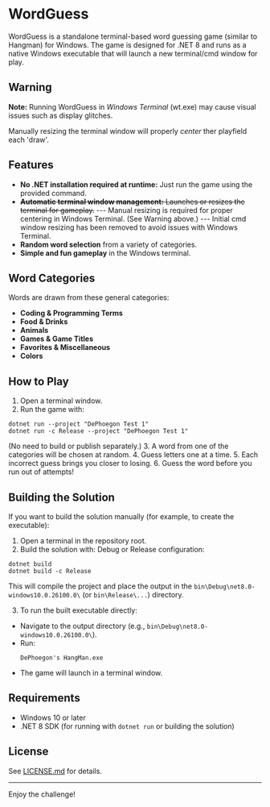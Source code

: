 # WordGuess

WordGuess is a standalone terminal-based word guessing game (similar to Hangman) for Windows. The game is designed for .NET 8 and runs as a native Windows executable that will launch a new terminal/cmd window for play.

## Warning

**Note:** Running WordGuess in *Windows Terminal* (wt.exe) may cause visual issues such as display glitches.

Manually resizing the terminal window will properly *center* ther playfield each 'draw'.

## Features

- **No .NET installation required at runtime:** Just run the game using the provided command.
- ~~**Automatic terminal window management:** Launches or resizes the terminal for gameplay.~~
--- Manual resizing is required for proper centering in Windows Terminal. (See Warning above.)
--- Initial cmd window resizing has been removed to avoid issues with Windows Terminal.
- **Random word selection** from a variety of categories.
- **Simple and fun gameplay** in the Windows terminal.

## Word Categories

Words are drawn from these general categories:
- **Coding & Programming Terms**
- **Food & Drinks**
- **Animals**
- **Games & Game Titles**
- **Favorites & Miscellaneous**
- **Colors**

## How to Play

1. Open a terminal window.
2. Run the game with: 
```
dotnet run --project "DePhoegon Test 1"
dotnet run -c Release --project "DePhoegon Test 1"
```
   (No need to build or publish separately.)
3. A word from one of the categories will be chosen at random.
4. Guess letters one at a time.
5. Each incorrect guess brings you closer to losing.
6. Guess the word before you run out of attempts!

## Building the Solution

If you want to build the solution manually (for example, to create the executable):

1. Open a terminal in the repository root.
2. Build the solution with:  Debug or Release configuration:
```
dotnet build 
dotnet build -c Release
```

This will compile the project and place the output in the `bin\Debug\net8.0-windows10.0.26100.0\` (or `bin\Release\...`) directory.

3. To run the built executable directly:
- Navigate to the output directory (e.g., `bin\Debug\net8.0-windows10.0.26100.0\`).
- Run:
  ```
  DePhoegon's HangMan.exe
  ```
- The game will launch in a terminal window.

## Requirements

- Windows 10 or later
- .NET 8 SDK (for running with `dotnet run` or building the solution)

## License

See [LICENSE.md](LICENSE.md) for details.

---

Enjoy the challenge!
